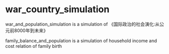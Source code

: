 ﻿# war_country_simulation
war_and_population_simulation is a simulation of 《国际政治的社会演化:从公元前8000年到未来》

family_balance_and_population is a simulation of household income and cost relation of family birth
